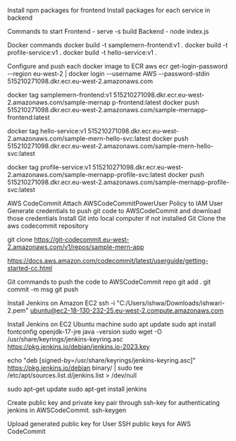 Install npm packages for frontend
Install packages for each service in backend

Commands to start
Frontend - serve -s build
Backend - node index.js

Docker commands
docker build -t samplemern-frontend:v1 .
docker build -t profile-service:v1 .
docker build -t hello-service:v1 .

Configure and push each docker image to ECR
aws ecr get-login-password --region eu-west-2 | docker login --username AWS --password-stdin 515210271098.dkr.ecr.eu-west-2.amazonaws.com

docker tag samplemern-frontend:v1 515210271098.dkr.ecr.eu-west-2.amazonaws.com/sample-mernap
p-frontend:latest
docker push 515210271098.dkr.ecr.eu-west-2.amazonaws.com/sample-mernapp-frontend:latest

docker tag hello-service:v1 515210271098.dkr.ecr.eu-west-2.amazonaws.com/sample-mern-hello-svc:latest
docker push 515210271098.dkr.ecr.eu-west-2.amazonaws.com/sample-mern-hello-svc:latest

docker tag profile-service:v1 515210271098.dkr.ecr.eu-west-2.amazonaws.com/sample-mernapp-profile-svc:latest
docker push 515210271098.dkr.ecr.eu-west-2.amazonaws.com/sample-mernapp-profile-svc:latest

AWS CodeCommit
Attach AWSCodeCommitPowerUser Policy to IAM User
Generate credentials to push git code to AWSCodeCommit and download those credentials
Install Git into local computer if not installed Git
Clone the aws codecommit repository

git clone https://git-codecommit.eu-west-2.amazonaws.com/v1/repos/sample-mern-app

https://docs.aws.amazon.com/codecommit/latest/userguide/getting-started-cc.html

Git commands to push the code to AWSCodeCommit repo
git add .
git commit -m msg
git push 

Install Jenkins on Amazon EC2
ssh -i "C:/Users/ishwa/Downloads/ishwari-2.pem" ubuntu@ec2-18-130-232-25.eu-west-2.compute.amazonaws.com

Install Jenkins on EC2 Ubuntu machine
sudo apt update
sudo apt install fontconfig openjdk-17-jre
java -version
sudo wget -O /usr/share/keyrings/jenkins-keyring.asc   https://pkg.jenkins.io/debian/jenkins.io-2023.key

echo "deb [signed-by=/usr/share/keyrings/jenkins-keyring.asc]"   https://pkg.jenkins.io/debian binary/ | sudo tee   /etc/apt/sources.list.d/jenkins.list > /dev/null

sudo apt-get update
sudo apt-get install jenkins

Create public key and private key pair through ssh-key for authenticating jenkins in AWSCodeCommit.
ssh-keygen

Upload generated public key for User SSH public keys for AWS CodeCommit









